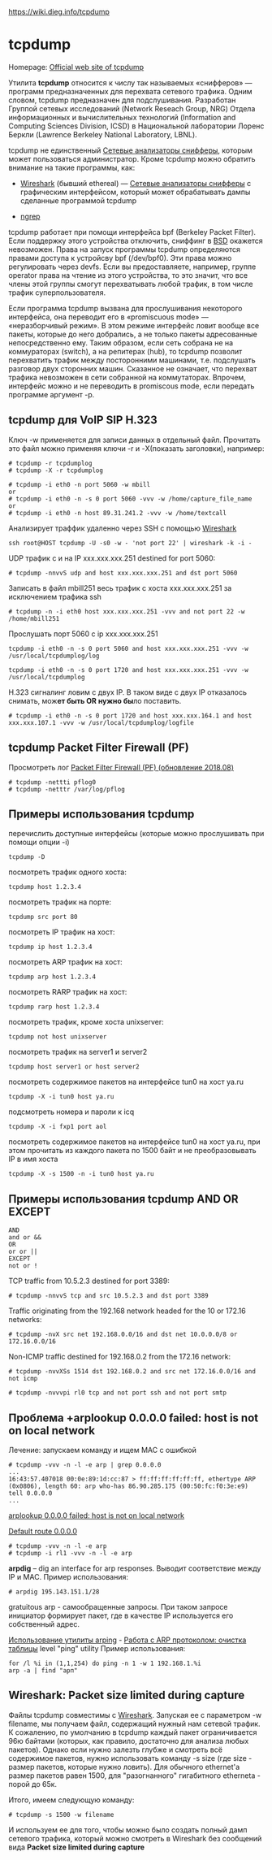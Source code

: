 https://wiki.dieg.info/tcpdump
# tcpdump

Homepage:  [Official web site of tcpdump](http://www.tcpdump.org/ "http://www.tcpdump.org")

Утилита  **tcpdump**  относится к числу так называемых «снифферов» — программ предназначенных для перехвата сетевого трафика. Одним словом, tcpdump предназначен для подслушивания. Разрабо­тан Группой сетевых исследований (Network Reseach Group, NRG) Отдела инфор­мационных и вычислительных технологий (Information and Computing Sciences Division, ICSD) в Национальной лаборатории Лоренс Беркли (Lawrence Berkeley National Laboratory, LBNL).

tcpdump не единственный  [Сетевые анализаторы снифферы](https://wiki.dieg.info/sniffer "sniffer"), которым может пользоваться администратор. Кроме tcpdump можно обратить внимание на такие программы, как:

- [Wireshark](https://wiki.dieg.info/wireshark "wireshark")  (бывший ethereal) —  [Сетевые анализаторы снифферы](https://wiki.dieg.info/sniffer "sniffer")  с графическим интерфейсом, который может обрабатывать дампы сделанные программой tcpdump
    
- [ngrep](https://wiki.dieg.info/ngrep "ngrep")
    

tcpdump работает при помощи интерфейса bpf (Berkeley Packet Filter). Если поддержку этого устройства отключить, сниффинг в  [BSD](https://wiki.dieg.info/bsd "bsd")  окажется невозможен. Права на запуск программы tcpdump определяются правами доступа к устройсву bpf (/dev/bpf0). Эти права можно регулировать через devfs. Если вы предоставляете, например, группе operator права на чтение из этого устройства, то это значит, что все члены этой группы смогут перехватывать любой трафик, в том числе трафик суперпользователя.

Если программа tcpdump вызвана для прослушивания некоторого интерфейса, она переводит его в «promiscuous mode» — «неразборчивый режим». В этом режиме интерфейс ловит вообще все пакеты, которые до него добрались, а не только пакеты адресованные непосредственно ему. Таким образом, если сеть собрана не на коммураторах (switch), а на репитерах (hub), то tcpdump позволит перехватить трафик между посторонними машинами, т.е. подслушать разговор двух сторонних машин. Сказанное не означает, что перехват трафика невозможен в сети собранной на коммутаторах. Впрочем, интерфейс можно и не переводить в promiscous mode, если передать программе аргумент -p.

## tcpdump для VoIP SIP H.323

Ключ -w применяется для записи данных в отдельный файл. Прочитать это файл можно применяя ключи -r и -X(показать заголовки), например:

```
# tcpdump -r tcpdumplog
# tcpdump -X -r tcpdumplog
```

```
# tcpdump -i eth0 -n port 5060 -w mbill
or
# tcpdump -i eth0 -n -s 0 port 5060 -vvv -w /home/capture_file_name
or 
# tcpdump -i eth0 -n host 89.31.241.2 -vvv -w /home/textcall
```

Анализирует траффик удаленно через SSH с помощью  [Wireshark](https://wiki.dieg.info/wireshark "wireshark")

```
ssh root@HOST tcpdump -U -s0 -w - 'not port 22' | wireshark -k -i -
```

UDP трафик с и на IP xxx.xxx.xxx.251 destined for port 5060:

```
# tcpdump -nnvvS udp and host xxx.xxx.xxx.251 and dst port 5060
```

Записать в файл mbill251 весь трафик с хоста xxx.xxx.xxx.251 за исключением трафика ssh

```
# tcpdump -n -i eth0 host xxx.xxx.xxx.251 -vvv and not port 22 -w /home/mbill251
```

Прослушать порт 5060 с ip xxx.xxx.xxx.251

```
tcpdump -i eth0 -n -s 0 port 5060 and host xxx.xxx.xxx.251 -vvv -w /usr/local/tcpdumplog/log
```

```
tcpdump -i eth0 -n -s 0 port 1720 and host xxx.xxx.xxx.251 -vvv -w /usr/local/tcpdumplog
```

H.323 сигналинг ловим с двух IP. В таком виде с двух IP отказалось снимать, мож**ет быть OR нужно бы**ло поставить.

```
# tcpdump -i eth0 -n -s 0 port 1720 and host xxx.xxx.164.1 and host xxx.xxx.107.1 -vvv -w /usr/local/tcpdumplog/logfile
```

## tcpdump Packet Filter Firewall (PF)

Просмотреть лог  [Packet Filter Firewall (PF) (обновление 2018.08)](https://wiki.dieg.info/packet_filter_firewall_pf "packet_filter_firewall_pf")

```
# tcpdump -nettti pflog0
# tcpdump -netttr /var/log/pflog
```

## Примеры использования tcpdump

перечислить доступные интерфейсы (которые можно прослушивать при помощи опции -i)

```
tcpdump -D
```

посмотреть трафик одного хоста:

```
tcpdump host 1.2.3.4
```

посмотреть трафик на порте:

```
tcpdump src port 80
```

посмотреть IP трафик на хост:

```
tcpdump ip host 1.2.3.4
```

посмотреть ARP трафик на хост:

```
tcpdump arp host 1.2.3.4
```

посмотреть RARP трафик на хост:

```
tcpdump rarp host 1.2.3.4
```

посмотреть трафик, кроме хоста unixserver:

```
tcpdump not host unixserver
```

посмотреть трафик на server1 и server2

```
tcpdump host server1 or host server2
```

посмотреть содержимое пакетов на интерфейсе tun0 на хост ya.ru

```
tcpdump -X -i tun0 host ya.ru
```

подсмотреть номера и пароли к icq

```
tcpdump -X -i fxp1 port aol
```

посмотреть содержимое пакетов на интерфейсе tun0 на хост ya.ru, при этом прочитать из каждого пакета по 1500 байт и не преобразовывать IP в имя хоста

```
tcpdump -X -s 1500 -n -i tun0 host ya.ru
```

## Примеры использования tcpdump AND OR EXCEPT

```
AND 
and or &&
OR 
or or ||
EXCEPT 
not or !
```

TCP traffic from 10.5.2.3 destined for port 3389:

```
# tcpdump -nnvvS tcp and src 10.5.2.3 and dst port 3389
```

Traffic originating from the 192.168 network headed for the 10 or 172.16 networks:

```
# tcpdump -nvX src net 192.168.0.0/16 and dst net 10.0.0.0/8 or 172.16.0.0/16
```

Non-ICMP traffic destined for 192.168.0.2 from the 172.16 network:

```
# tcpdump -nvvXSs 1514 dst 192.168.0.2 and src net 172.16.0.0/16 and not icmp
```

```
# tcpdump -nvvvpi rl0 tcp and not port ssh and not port smtp
```

## Проблема +arplookup 0.0.0.0 failed: host is not on local network

Лечение: запускаем команду и ищем MAC c ошибкой

```
# tcpdump -vvv -n -l -e arp | grep 0.0.0.0
...
16:43:57.407018 00:0e:89:1d:cc:87 > ff:ff:ff:ff:ff:ff, ethertype ARP (0x0806), length 60: arp who-has 86.90.285.175 (00:50:fc:f0:3e:e9) tell 0.0.0.0
...
```

[arplookup 0.0.0.0 failed: host is not on local network](http://www.mail-archive.com/freebsd-questions@freebsd.org/msg191545.html)

[Default route 0.0.0.0](http://en.wikipedia.org/wiki/0.0.0.0)

```
# tcpdump -vvv -n -l -e arp
# tcpdump -i rl1 -vvv -n -l -e arp
```

**arpdig**  – dig an interface for arp responses. Выводит соответствие между IP и MAC. Пример использования:

```
# arpdig 195.143.151.1/28
```

gratuitous arp - самообращенные запросы. При таком запросе инициатор формирует пакет, где в качестве IP используется его собственный адрес.

[Использование утилиты arping](https://wiki.dieg.info/arping "arping")  -  [Работа с ARP протоколом: очистка таблицы](https://wiki.dieg.info/arp "arp")  level "ping" utility Пример использования:

```
for /l %i in (1,1,254) do ping -n 1 -w 1 192.168.1.%i
arp -a | find "арп"
```

## Wireshark: Packet size limited during capture

Файлы tcpdump совместимы с  [Wireshark](https://wiki.dieg.info/wireshark "wireshark"). Запуская ее с параметром -w filename, мы получаем файл, содержащий нужный нам сетевой трафик. К сожалению, по умолчанию в tcpdump каждый пакет ограничивается 96ю байтами (которых, как правило, достаточно для анализа любых пакетов). Однако если нужно залезть глубже и смотреть всё содержимое пакетов, нужно использовать команду -s size (где size - размер пакетов, которые нужно ловить). Для обычного ethernet'а размер пакетов равен 1500, для "разогнанного" гигабитного etherneta - порой до 65к.

Итого, имеем следующую команду:

```
# tcpdump -s 1500 -w filename
```

И используем ее для того, чтобы можно было создать полный дамп сетевого трафика, который можно смотреть в Wireshark без сообщений вида  **Packet size limited during capture**